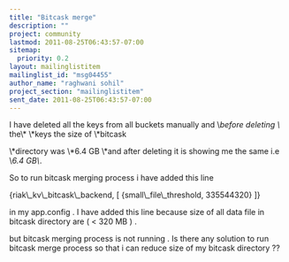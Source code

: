 ```yaml
---
title: "Bitcask merge"
description: ""
project: community
lastmod: 2011-08-25T06:43:57-07:00
sitemap:
  priority: 0.2
layout: mailinglistitem
mailinglist_id: "msg04455"
author_name: "raghwani sohil"
project_section: "mailinglistitem"
sent_date: 2011-08-25T06:43:57-07:00
---
```



I have deleted all the keys from all buckets manually and \\*before deleting \\*
the\\* \\*keys the size of \\*bitcask

\\*directory was \\*6.4 GB \\*and after deleting it is showing me the same i.e \\*6.4
GB\\*.

So to run bitcask merging process i have added this line

 {riak\\_kv\\_bitcask\\_backend, [
 {small\\_file\\_threshold, 335544320}
 ]}


in my app.config . I have added this line because size of all data file in
bitcask directory are ( &lt; 320 MB ) .

but bitcask merging process is not running . Is there any solution to run
bitcask merge process so that i can reduce size of my bitcask directory ??
